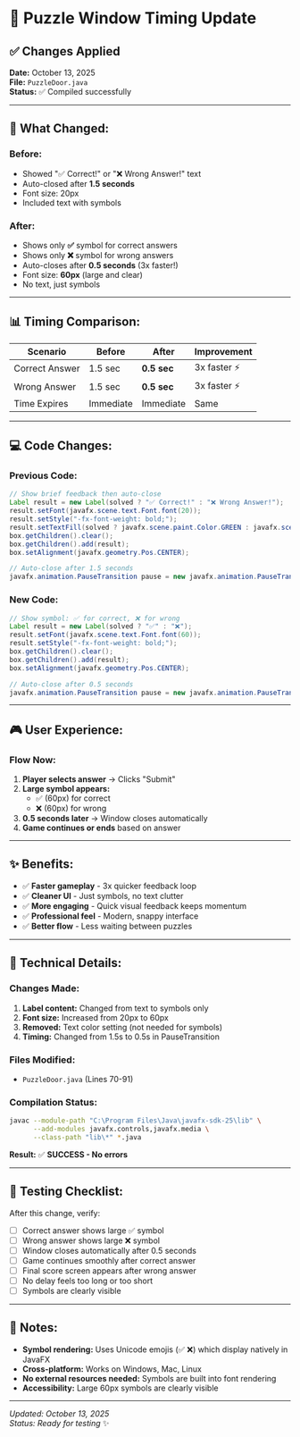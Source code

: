 # 🎯 Puzzle Window Timing Update

## ✅ Changes Applied

**Date:** October 13, 2025  
**File:** `PuzzleDoor.java`  
**Status:** ✅ Compiled successfully

---

## 🔄 **What Changed:**

### Before:
- Showed "✅ Correct!" or "❌ Wrong Answer!" text
- Auto-closed after **1.5 seconds**
- Font size: 20px
- Included text with symbols

### After:
- Shows only **✅** symbol for correct answers
- Shows only **❌** symbol for wrong answers
- Auto-closes after **0.5 seconds** (3x faster!)
- Font size: **60px** (large and clear)
- No text, just symbols

---

## 📊 **Timing Comparison:**

| Scenario | Before | After | Improvement |
|----------|--------|-------|-------------|
| Correct Answer | 1.5 sec | **0.5 sec** | 3x faster ⚡ |
| Wrong Answer | 1.5 sec | **0.5 sec** | 3x faster ⚡ |
| Time Expires | Immediate | Immediate | Same |

---

## 💻 **Code Changes:**

### Previous Code:
```java
// Show brief feedback then auto-close
Label result = new Label(solved ? "✅ Correct!" : "❌ Wrong Answer!");
result.setFont(javafx.scene.text.Font.font(20));
result.setStyle("-fx-font-weight: bold;");
result.setTextFill(solved ? javafx.scene.paint.Color.GREEN : javafx.scene.paint.Color.RED);
box.getChildren().clear();
box.getChildren().add(result);
box.setAlignment(javafx.geometry.Pos.CENTER);

// Auto-close after 1.5 seconds
javafx.animation.PauseTransition pause = new javafx.animation.PauseTransition(javafx.util.Duration.seconds(1.5));
```

### New Code:
```java
// Show symbol: ✅ for correct, ❌ for wrong
Label result = new Label(solved ? "✅" : "❌");
result.setFont(javafx.scene.text.Font.font(60));
result.setStyle("-fx-font-weight: bold;");
box.getChildren().clear();
box.getChildren().add(result);
box.setAlignment(javafx.geometry.Pos.CENTER);

// Auto-close after 0.5 seconds
javafx.animation.PauseTransition pause = new javafx.animation.PauseTransition(javafx.util.Duration.seconds(0.5));
```

---

## 🎮 **User Experience:**

### Flow Now:
1. **Player selects answer** → Clicks "Submit"
2. **Large symbol appears:**
   - ✅ (60px) for correct
   - ❌ (60px) for wrong
3. **0.5 seconds later** → Window closes automatically
4. **Game continues or ends** based on answer

---

## ✨ **Benefits:**

- ✅ **Faster gameplay** - 3x quicker feedback loop
- ✅ **Cleaner UI** - Just symbols, no text clutter
- ✅ **More engaging** - Quick visual feedback keeps momentum
- ✅ **Professional feel** - Modern, snappy interface
- ✅ **Better flow** - Less waiting between puzzles

---

## 🔧 **Technical Details:**

### Changes Made:
1. **Label content:** Changed from text to symbols only
2. **Font size:** Increased from 20px to 60px
3. **Removed:** Text color setting (not needed for symbols)
4. **Timing:** Changed from 1.5s to 0.5s in PauseTransition

### Files Modified:
- `PuzzleDoor.java` (Lines 70-91)

### Compilation Status:
```bash
javac --module-path "C:\Program Files\Java\javafx-sdk-25\lib" \
      --add-modules javafx.controls,javafx.media \
      --class-path "lib\*" *.java
```
**Result:** ✅ **SUCCESS - No errors**

---

## 🎯 **Testing Checklist:**

After this change, verify:
- [ ] Correct answer shows large ✅ symbol
- [ ] Wrong answer shows large ❌ symbol
- [ ] Window closes automatically after 0.5 seconds
- [ ] Game continues smoothly after correct answer
- [ ] Final score screen appears after wrong answer
- [ ] No delay feels too long or too short
- [ ] Symbols are clearly visible

---

## 📝 **Notes:**

- **Symbol rendering:** Uses Unicode emojis (✅ ❌) which display natively in JavaFX
- **Cross-platform:** Works on Windows, Mac, Linux
- **No external resources needed:** Symbols are built into font rendering
- **Accessibility:** Large 60px symbols are clearly visible

---

*Updated: October 13, 2025*  
*Status: Ready for testing* ✨
